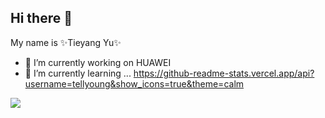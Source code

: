 ## Hi there 👋
My name is ✨Tieyang Yu✨
- 🔭 I’m currently working on HUAWEI
- 🌱 I’m currently learning ...
  https://github-readme-stats.vercel.app/api?username=tellyoung&show_icons=true&theme=calm


<picture>
<source 
  srcset="https://github-readme-stats.vercel.app/api?username=tellyoung&show_icons=true&theme=calm"
  media="(prefers-color-scheme: dark)"
/>
<source
  srcset="https://github-readme-stats.vercel.app/api?username=tellyoung&show_icons=true&theme=calm"
  media="(prefers-color-scheme: light), (prefers-color-scheme: no-preference)"
/>
<img src="https://github-readme-stats.vercel.app/api?username=tellyoung&show_icons=true&theme=calm" />
</picture>

  
<!--
**tellyoung/tellyoung** is a ✨ _special_ ✨ repository because its `README.md` (this file) appears on your GitHub profile.

Here are some ideas to get you started:

- 🔭 I’m currently working on ...
- 🌱 I’m currently learning ...
- 👯 I’m looking to collaborate on ...
- 🤔 I’m looking for help with ...
- 💬 Ask me about ...
- 📫 How to reach me: ...
- 😄 Pronouns: ...
- ⚡ Fun fact: ...
-->
